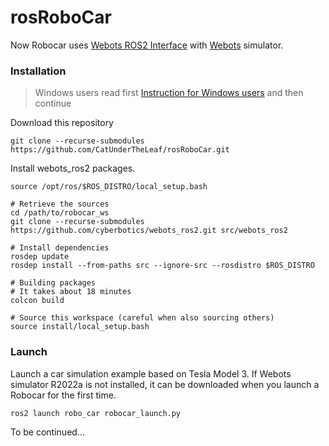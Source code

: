 # rosRoboCar
Now Robocar uses [Webots ROS2 Interface](https://github.com/cyberbotics/webots_ros2) with [Webots](https://github.com/cyberbotics/webots) simulator.

### Installation

> Windows users read first [Instruction for Windows users](https://github.com/CatUnderTheLeaf/rosRoboCar/wiki/Instruction-for-Windows-users) and then continue

Download this repository

```
git clone --recurse-submodules https://github.com/CatUnderTheLeaf/rosRoboCar.git
```

Install webots_ros2 packages.

```
source /opt/ros/$ROS_DISTRO/local_setup.bash

# Retrieve the sources
cd /path/to/robocar_ws
git clone --recurse-submodules https://github.com/cyberbotics/webots_ros2.git src/webots_ros2

# Install dependencies
rosdep update
rosdep install --from-paths src --ignore-src --rosdistro $ROS_DISTRO

# Building packages
# It takes about 18 minutes
colcon build

# Source this workspace (careful when also sourcing others)
source install/local_setup.bash
```

### Launch

Launch a car simulation example based on Tesla Model 3. If Webots simulator R2022a is not installed, it can be downloaded when you launch a Robocar for the first time.

```
ros2 launch robo_car robocar_launch.py
```

To be continued...
